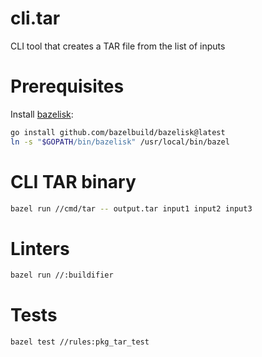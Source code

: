 # cli.tar

CLI tool that creates a TAR file from the list of inputs



# Prerequisites

Install [bazelisk](https://docs.bazel.build/versions/main/install-bazelisk.html):

```bash
go install github.com/bazelbuild/bazelisk@latest
ln -s "$GOPATH/bin/bazelisk" /usr/local/bin/bazel
```


# CLI TAR binary

```bash
bazel run //cmd/tar -- output.tar input1 input2 input3
```

# Linters

```bash
bazel run //:buildifier
```

# Tests

```bash
bazel test //rules:pkg_tar_test
```
